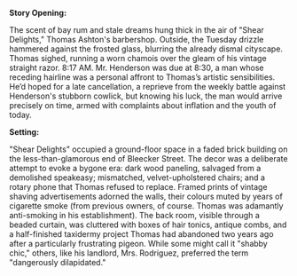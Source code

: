 **Story Opening:**

The scent of bay rum and stale dreams hung thick in the air of "Shear Delights," Thomas Ashton's barbershop. Outside, the Tuesday drizzle hammered against the frosted glass, blurring the already dismal cityscape. Thomas sighed, running a worn chamois over the gleam of his vintage straight razor. 8:17 AM. Mr. Henderson was due at 8:30, a man whose receding hairline was a personal affront to Thomas’s artistic sensibilities. He’d hoped for a late cancellation, a reprieve from the weekly battle against Henderson's stubborn cowlick, but knowing his luck, the man would arrive precisely on time, armed with complaints about inflation and the youth of today.

**Setting:**

"Shear Delights" occupied a ground-floor space in a faded brick building on the less-than-glamorous end of Bleecker Street. The decor was a deliberate attempt to evoke a bygone era: dark wood paneling, salvaged from a demolished speakeasy; mismatched, velvet-upholstered chairs; and a rotary phone that Thomas refused to replace. Framed prints of vintage shaving advertisements adorned the walls, their colours muted by years of cigarette smoke (from previous owners, of course. Thomas was adamantly anti-smoking in his establishment). The back room, visible through a beaded curtain, was cluttered with boxes of hair tonics, antique combs, and a half-finished taxidermy project Thomas had abandoned two years ago after a particularly frustrating pigeon. While some might call it "shabby chic," others, like his landlord, Mrs. Rodriguez, preferred the term "dangerously dilapidated."
